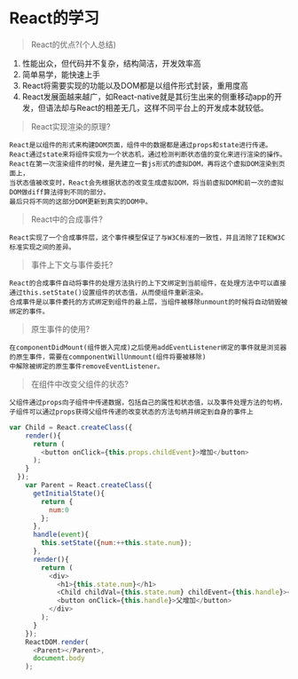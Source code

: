 # React的学习
> React的优点?(个人总结) 

  1. 性能出众，但代码并不复杂，结构简洁，开发效率高
  2. 简单易学，能快速上手
  3. React将需要实现的功能以及DOM都是以组件形式封装，重用度高
  4. React发展面越来越广，如React-native就是其衍生出来的侧重移动app的开发，但语法却与React的相差无几，这样不同平台上的开发成本就较低。
  
> React实现渲染的原理?

    React是以组件的形式来构建DOM页面，组件中的数据都是通过props和state进行传递。
    React通过state来将组件实现为一个状态机，通过检测判断状态值的变化来进行渲染的操作。
    React在第一次渲染组件的时候，是先建立一套js形式的虚拟DOM，再将这个虚拟DOM渲染到页面上，
    当状态值被改变时，React会先根据状态的改变生成虚拟DOM，将当前虚拟DOM和前一次的虚拟DOM做diff算法得到不同的部分，
    最后只将不同的这部分DOM更新到真实的DOM中。
    
> React中的合成事件?

    React实现了一个合成事件层，这个事件模型保证了与W3C标准的一致性，并且消除了IE和W3C标准实现之间的差异。
    
> 事件上下文与事件委托?

    React的合成事件自动将事件的处理方法执行的上下文绑定到当前组件，在处理方法中可以直接通过this.setState()设置组件的状态值，从而使组件重新渲染。
    合成事件是以事件委托的方式绑定到组件的最上层，当组件被移除unmount的时候将自动销毁被绑定的事件。
    
> 原生事件的使用?

    在componentDidMount(组件嵌入完成)之后使用addEventListener绑定的事件就是浏览器的原生事件，需要在commponentWillUnmount(组件将要被移除)
    中解除被绑定的原生事件removeEventListener。
   
> 在组件中改变父组件的状态?

    父组件通过props向子组件中传递数据，包括自己的属性和状态值，以及事件处理方法的句柄，
    子组件可以通过props获得父组件传递的改变状态的方法句柄并绑定到自身的事件上
```js
var Child = React.createClass({
    render(){
      return (
        <button onClick={this.props.childEvent}>增加</button>
      );
    }
  });
    var Parent = React.createClass({
      getInitialState(){
        return {
          num:0
        };
      },
      handle(event){
        this.setState({num:++this.state.num});
      },
      render(){
        return (
          <div>
            <h1>{this.state.num}</h1>
            <Child childVal={this.state.num} childEvent={this.handle}></Child>
            <button onClick={this.handle}>父增加</button>
          </div>
        );
      }
    });
    ReactDOM.render(
      <Parent></Parent>,
      document.body
    );
```
